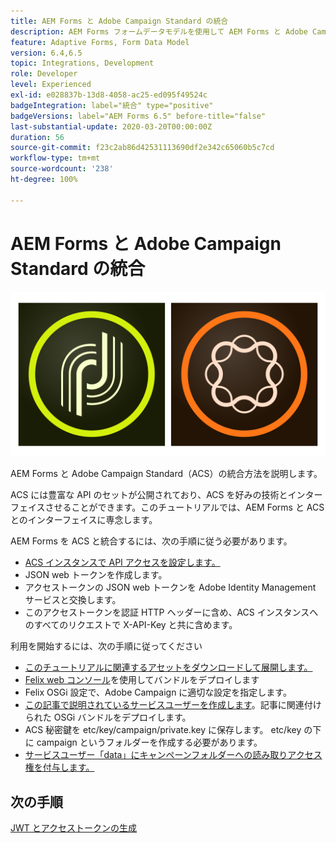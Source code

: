 ```yaml
---
title: AEM Forms と Adobe Campaign Standard の統合
description: AEM Forms フォームデータモデルを使用して AEM Forms と Adobe Campaign Standard を統合し、ACS キャンペーンプロファイル情報などを取得します。
feature: Adaptive Forms, Form Data Model
version: 6.4,6.5
topic: Integrations, Development
role: Developer
level: Experienced
exl-id: e028837b-13d8-4058-ac25-ed095f49524c
badgeIntegration: label="統合" type="positive"
badgeVersions: label="AEM Forms 6.5" before-title="false"
last-substantial-update: 2020-03-20T00:00:00Z
duration: 56
source-git-commit: f23c2ab86d42531113690df2e342c65060b5c7cd
workflow-type: tm+mt
source-wordcount: '238'
ht-degree: 100%

---
```


# AEM Forms と Adobe Campaign Standard の統合

![formsandcampaign](assets/helpx-cards-forms.png)

AEM Forms と Adobe Campaign Standard（ACS）の統合方法を説明します。

ACS には豊富な API のセットが公開されており、ACS を好みの技術とインターフェイスさせることができます。このチュートリアルでは、AEM Forms と ACS とのインターフェイスに専念します。

AEM Forms を ACS と統合するには、次の手順に従う必要があります。

* [ACS インスタンスで API アクセスを設定します。](https://experienceleague.adobe.com/docs/campaign-standard/using/working-with-apis/get-started-apis.html?lang=ja)
* JSON web トークンを作成します。
* アクセストークンの JSON web トークンを Adobe Identity Management サービスと交換します。
* このアクセストークンを認証 HTTP ヘッダーに含め、ACS インスタンスへのすべてのリクエストで X-API-Key と共に含めます。

利用を開始するには、次の手順に従ってください

* [このチュートリアルに関連するアセットをダウンロードして展開します。](assets/aem-forms-and-acs-bundles.zip)
* [Felix web コンソール](http://localhost:4502/system/console/bundles)を使用してバンドルをデプロイします
* Felix OSGi 設定で、Adobe Campaign に適切な設定を指定します。
* [この記事で説明されているサービスユーザーを作成します](/help/forms/adaptive-forms/service-user-tutorial-develop.md)。記事に関連付けられた OSGi バンドルをデプロイします。
* ACS 秘密鍵を etc/key/campaign/private.key に保存します。 etc/key の下に campaign というフォルダーを作成する必要があります。
* [サービスユーザー「data」にキャンペーンフォルダーへの読み取りアクセス権を付与します。](http://localhost:4502/useradmin)

## 次の手順

[JWT とアクセストークンの生成](partone.md)
